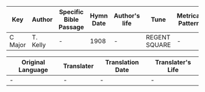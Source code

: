 Key | Author   | Specific Bible Passage     |Hymn Date |Author's life |Tune |Metrical Pattern   |Composer/Source
-- | --------- | ---------------------------|----------|--------------|-----|-------------------|-------------  
C Major |T. Kelly |- |1908 |- |REGENT SQUARE |- |Henry Smart

Original Language | Translater | Translation Date   | Translater's Life  
----------------- | --------- | --------------------|-------------     
\- |- |- |-
